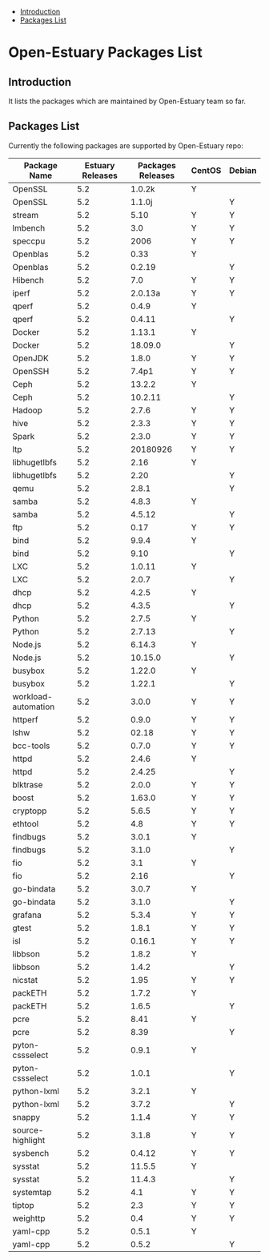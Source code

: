 * [Introduction](#1)
* [Packages List](#2)

# Open-Estuary Packages List
## <a name="1">Introduction</a>  
It lists the packages which are maintained by Open-Estuary team so far.

## <a name="2">Packages List</a> 
Currently the following packages are supported by Open-Estuary repo:

|	Package Name	|	Estuary Releases	|	Packages Releases	|	CentOS	|	Debian	|
|--|--|--|--|--|
|OpenSSL|5.2|1.0.2k|Y||
|OpenSSL|5.2|1.1.0j||Y|
|stream|5.2|5.10|Y|Y|
|lmbench|5.2|3.0|Y|Y|
|speccpu|5.2|2006|Y|Y|
|Openblas|5.2|0.33|Y||
|Openblas|5.2|0.2.19||Y|
|Hibench|5.2|7.0|Y|Y|
|iperf|5.2|2.0.13a|Y|Y|
|qperf|5.2|0.4.9|Y||
|qperf|5.2|0.4.11||Y|
|Docker|5.2|1.13.1|Y||
|Docker|5.2|18.09.0||Y|
|OpenJDK|5.2|1.8.0|Y|Y|
|OpenSSH|5.2|7.4p1|Y|Y|
|Ceph|5.2|13.2.2|Y||
|Ceph|5.2|10.2.11||Y|
|Hadoop|5.2|2.7.6|Y|Y|
|hive|5.2|2.3.3|Y|Y|
|Spark|5.2|2.3.0|Y|Y|
|ltp|5.2|20180926|Y|Y|
|libhugetlbfs|5.2|2.16|Y||
|libhugetlbfs|5.2|2.20||Y|
|qemu|5.2|2.8.1||Y|
|samba|5.2|4.8.3|Y||
|samba|5.2|4.5.12||Y|
|ftp|5.2|0.17|Y|Y|
|bind|5.2|9.9.4|Y||
|bind|5.2|9.10||Y|
|LXC|5.2|1.0.11|Y||
|LXC|5.2|2.0.7||Y|
|dhcp|5.2|4.2.5|Y||
|dhcp|5.2|4.3.5||Y|
|Python|5.2|2.7.5|Y||
|Python|5.2|2.7.13||Y|
|Node.js|5.2|6.14.3|Y||
|Node.js|5.2|10.15.0||Y|
|busybox|5.2|1.22.0|Y||
|busybox|5.2|1.22.1||Y|
|workload-automation|5.2|3.0.0|Y|Y|
|httperf|5.2|0.9.0|Y|Y|
|lshw|5.2|02.18|Y|Y|
|bcc-tools|5.2|0.7.0|Y|Y|
|httpd|5.2|2.4.6|Y||
|httpd|5.2|2.4.25||Y|
|blktrase|5.2|2.0.0|Y|Y|
|boost|5.2|1.63.0|Y|Y|
|cryptopp|5.2|5.6.5|Y|Y|
|ethtool|5.2|4.8|Y|Y|
|findbugs|5.2|3.0.1|Y||
|findbugs|5.2|3.1.0||Y|
|fio|5.2|3.1|Y||
|fio|5.2|2.16||Y|
|go-bindata|5.2|3.0.7|Y||
|go-bindata|5.2|3.1.0||Y|
|grafana|5.2|5.3.4|Y|Y|
|gtest|5.2|1.8.1|Y|Y|
|isl|5.2|0.16.1|Y|Y|
|libbson|5.2|1.8.2|Y||
|libbson|5.2|1.4.2||Y|
|nicstat|5.2|1.95|Y|Y|
|packETH|5.2|1.7.2|Y||
|packETH|5.2|1.6.5||Y|
|pcre|5.2|8.41|Y||
|pcre|5.2|8.39||Y|
|pyton-cssselect|5.2|0.9.1|Y||
|pyton-cssselect|5.2|1.0.1||Y|
|python-lxml|5.2|3.2.1|Y||
|python-lxml|5.2|3.7.2||Y|
|snappy|5.2|1.1.4|Y|Y|
|source-highlight|5.2|3.1.8|Y|Y|
|sysbench|5.2|0.4.12|Y|Y|
|sysstat|5.2|11.5.5|Y||
|sysstat|5.2|11.4.3||Y|
|systemtap|5.2|4.1|Y|Y|
|tiptop|5.2|2.3|Y|Y|
|weighttp|5.2|0.4|Y|Y|
|yaml-cpp|5.2|0.5.1|Y||
|yaml-cpp|5.2|0.5.2||Y|
